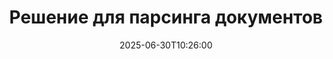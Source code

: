 ---
############################# Static ############################
layout: "family"
date:  2025-06-30T10:26:00
draft: false

product: "Parser"
product_tag: "parser"

lang: ru

############################# Head ############################
head_title: "Приложения для парсинга документов .NET, Java, Cloud APIs и онлайн"
head_description: "Получите универсальное решение для парсинга документов для приложений на .NET, Java и облачных приложений. Извлекайте данные из форматов документов онлайн с помощью простого функционала перетаскивания."

############################# Header ############################
title: "Решение для парсинга документов"
description:  |
  Надежный API для извлечения данных из различных форматов файлов.

  Парсите документы с минимальными усилиями в кодировании.

  Настраивайте результаты парсинга.

############################# Supported Platforms ###############################
supported_platforms:
  enable: true
  head_title: "Выберите свою платформу"
  title: "Независимость платформы"
  description: "Библиотека GroupDocs.Parser поддерживает следующие операционные системы и фреймворки:"
  details_link_title: "Узнать больше"

  items:
    # items loop
    - title: ".NET"
      description: GroupDocs.Parser .NET 
      color: "blue"
      tag: "net"
      link: "/parser/net/"
      features_link: "https://docs.groupdocs.com/parser/net/system-requirements/"
      features:
          # features loop
          - rows: "3"
            content: |
                    .NET Framework 4.6.2 or higher <br> .NET Core 2.0 or higher <br> .NET 6.0 or higher
      
          # features loop
          - rows: "1"
            content: |
                    Windows <br> Linux <br> Mac OS
      
          # features loop
          - rows: "4"
            content: |
                    Microsoft Visual Studio <br> JetBrains Rider <br> Microsoft Visual Code
      
          # features loop
          - rows: "1"
            content: |
                    50+ file formats
      

    # items loop
    - title: "Java"
      description: GroupDocs.Parser Java
      color: "red"
      tag: "java"
      link: "/parser/java/"
      features_link: "https://docs.groupdocs.com/parser/java/system-requirements/"
      features:
          # features loop
          - rows: "3"
            content: |
                    Java 8 or higher <br> Kotlin
      
          # features loop
          - rows: "1"
            content: |
                    Windows <br> Linux <br> Mac OS
      
          # features loop
          - rows: "4"
            content: |
                    IntelliJ IDEA <br> Eclipse <br> NetBeans
      
          # features loop
          - rows: "1"
            content: |
                    50+ file formats

############################# Features ###############################
features:
  enable: true
  title: "GroupDocs.Parser в кратком изложении"
  description: "API для парсинга данных из PDF, Word, Excel и других форматов"

  items:
    # items loop
    - icon: "text"
      title: "Извлечение текста"
      content: "Извлечение текстовой информации из различных форматов файлов"

    # items loop
    - icon: "image"
      title: "Извлечение изображений"
      content: "Получение визуального контента из различных источников"

    # items loop
    - icon: "template"
      title: "Парсинг данных по шаблонам"
      content: "Создание пользовательских шаблонов и их использование для парсинга конкретной информации"

    # items loop
    - icon: "pdf"
      title: "Парсинг PDF-форм"
      content: "PDF-формы - это цифровые документы с заполняемыми полями для взаимодействия с пользователем"

############################# Code Samples ###############################
code_samples:
  enable: true
  title: "Примеры кода GroupDocs.Parser"
  description: "Некоторые случаи использования типичных операций GroupDocs.Parser на C# и Java"

  items:
    # items loop
    - title: "Как извлечь текст из PDF-документов"
      content: "API GroupDocs.Parser позволяет извлекать текст из документов, выполнив несколько шагов."
      samples:
          # samples loop
          - language: "C#"
            color: "blue"
            content: |
                    <code class="language-csharp" data-lang="csharp">

                        // Создайте экземпляр класса Parser, передав нужный файл
                        using (var parser = new Parser("source.pdf"))
                        {
                            // Извлеките текст
                            using (var textReader = parser.GetText())
                            {
                                // Обработайте извлеченный текст
                                Console.WriteLine(textReader?.ReadToEnd());
                            }
                        }     
                        
                    </code>

          # samples loop
          - language: "Java"
            color: "red"
            content: |
                    <code class="language-java" data-lang="java">

                        // Создайте экземпляр класса Parser, передав нужный файл
                        try (Parser parser = new Parser("source.pdf"))
                        {
                            // Извлеките текст
                            try (TextReader reader = parser.getText())
                            {
                                // Обработайте извлеченный текст
                                System.out.println(reader == null 
                                        ? "" 
                                        : reader.readToEnd());
                            }
                        }  

                    </code>


############################# Supported Formats ###############################
formats:
  enable: true
  title: "Поддерживается более 50 форматов файлов"
  description: "GroupDocs.Parser позволяет выполнять операции парсинга в различных семействе форматов"

############################# Metrics ###############################
metrics:
  enable: true
  title: "GroupDocs.Parser достижения"
  description: "Узнайте ключевые показатели успеха нашей библиотеки"

  items:
    # items loop
    - number: "50+"
      title: "Поддерживаемые форматы"
      content: "GroupDocs.Parser поддерживает работу с более чем 50 популярными форматами файлов."

    # items loop
    - number: "1600k"
      title: "Скачивания NuGet"
      content: "Пакет GroupDocs.Parser для .NET был скачан более 1,600,000 раз."

    # items loop
    - number: "18k"
      title: "Скачивания Maven"
      content: "GroupDocs.Parser имеет 18,000 скачиваний на Maven. Мощные функции парсинга Java."

    # items loop
    - number: "140+"
      title: "Счастливые клиенты"
      content: "Известные компании и индивидуальные разработчики предпочитают продукты GroupDocs для создания инновационных решений."


############################# Customers ###############################
customers:
  enable: true
  title: "Наши довольные клиенты"
  description: "Библиотеки GroupDocs используются всемирно известными и уважаемыми брендами."

  items:
    # items loop
    - title: "BenQ Corporation"
      logo: "benq"
      
    # items loop
    - title: "Nasdaq Stock Market"
      logo: "nasdaq"
      
    # items loop
    - title: "AT&T Inc."
      logo: "att"
      
    # items loop
    - title: "Customer logo AstraZeneca"
      logo: "astrazeneca"
      
    # items loop
    - title: "Central Bank of Argentina"
      logo: "argentinacentralbank"
      
    # items loop
    - title: "Roche Holding AG"
      logo: "roche"
      
    # items loop
    - title: "Capita"
      logo: "capita"
      
    # items loop
    - title: "Axa S.A."
      logo: "axa"
      
    # items loop
    - title: "Instructure Inc."
      logo: "instructure"
      
    # items loop
    - title: "Wipro"
      logo: "wipro"


############################# Actions ###############################
actions:
  enable: true
  title: "Готовы приступить к работе?"
  description: "Попробуйте функции GroupDocs.Parser бесплатно на вашей платформе"

  items:
    # items loop
    - title: ".NET"
      color: "blue"
      link: "/parser/net/"

    # items loop
    - title: "Java"
      color: "red"
      link: "/parser/java/"

############################# FAQ ###############################
faq:
  enable: true
  title: "Часто задаваемые вопросы"
  description: "Ответы на самые часто задаваемые вопросы."

  items:
    # items loop
    - question: "Требуется ли библиотеке GroupDocs.Parser другое стороннее программное обеспечение для работы с документами?"
      answer: "GroupDocs.Parser не требует установки внешнего программного обеспечения, такого как Adobe Acrobat, Microsoft Office или любое другое."

    # items loop
    - question: "Могу ли я попробовать библиотеку GroupDocs.Parser перед покупкой?"
      answer: "Да, вы можете попробовать GroupDocs.Parser без покупки лицензии. После установки без лицензии библиотека работает в пробном режиме. В этом режиме в результирующий документ добавляются пробные метки, и он ограничен первыми 3 страницами. Если вы хотите протестировать GroupDocs.Parser без ограничений пробной версии, вы также можете запросить временную лицензию на 30 дней. Для получения дополнительной информации, [см.](https://purchase.groupdocs.com/temporary-license/)"

    # items loop
    - question: "Какие лицензии у вас есть?"
      answer: "Мы предлагаем несколько типов лицензий, чтобы соответствовать потребностям конкретных разработчиков или компаний. Типы лицензий зависят от количества разработчиков, местонахождения разработчиков и необходимости доставки нашего SDK/API конечным пользователям. В качестве альтернативы вы можете выбрать лицензии с учётом расхода на основе месячного использования продукта. Узнать больше [здесь](https://purchase.groupdocs.com/pricing/parser/net/)"

############################# Cloud Links ###############################
cloud_links:
  enable: true
  title: "GroupDocs.Parser API с низким кодом"
  description: "Интегрируйте возможности парсинга документов в любое приложение, используя наш облачный REST API"
  
  items:
    # items loop
    - title: "GroupDocs.Parser Cloud for cURL"
      content: "Команды cURL для облачного API парсинга документов для обработки документов в широком диапазоне поддерживаемых популярных форматов файлов."
      icon: "groupdocs_parser-for-curl"
      link: "https://products.groupdocs.cloud/parser/curl"

    # items loop
    - title: "GroupDocs.Parser Cloud for .NET"
      content: "Извлеките изображения, текст, информацию о документах или даже проведите парсинг любого документа по определенному пользователем шаблону в ваших приложениях Microsoft .NET."
      icon: "groupdocs_parser-for-net"
      link: "https://products.groupdocs.cloud/parser/net"

    # items loop
    - title: "GroupDocs.Parser Cloud for Java"
      content: "Облачный SDK для разработчиков Java для парсинга документов, извлечения информации и данных в приложениях на Java."
      icon: "groupdocs_parser-for-java"
      link: "https://products.groupdocs.cloud/parser/java"

############################# App links ###############################
app_links:
  enable: true
  title: "GroupDocs.Parser Apps без кода"
  description: "Веб-приложение, которое позволяет выполнять парсинг более чем 50 популярных форматов документов напрямую в вашем браузере."

  items:
    # items loop
    - title: "GroupDocs.Parser Total"
      content: "Бесплатное онлайн приложение для парсинга Word, Excel, PowerPoint, PDF и более 50 типов документов."
      icon: "groupdocs_parser-app"
      link: "https://products.groupdocs.app/parser/total"

    # items loop
    - title: "GroupDocs.Parser DOCX"
      content: "Парсите документы Word напрямую из вашего веб-браузера, чтобы извлечь изображения, текст или метаданные."
      icon: "groupdocs_words-app"
      link: "https://products.groupdocs.app/parser/docx"

    # items loop
    - title: "GroupDocs.Parser PDF"
      content: "Бесплатное приложение для парсинга PDF, которое работает на любой платформе или устройстве без каких-либо ограничений."
      icon: "groupdocs_pdf-app"
      link: "https://products.groupdocs.app/parser/pdf"


      


---